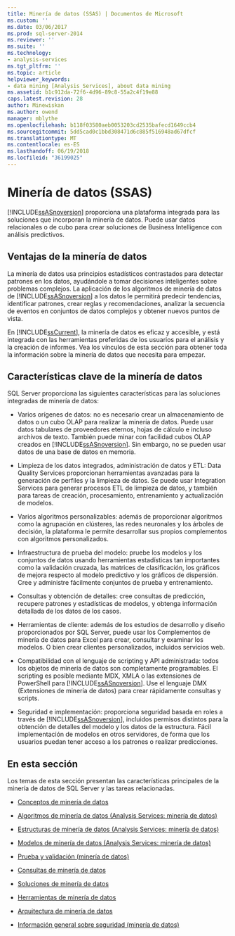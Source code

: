 ```yaml
---
title: Minería de datos (SSAS) | Documentos de Microsoft
ms.custom: ''
ms.date: 03/06/2017
ms.prod: sql-server-2014
ms.reviewer: ''
ms.suite: ''
ms.technology:
- analysis-services
ms.tgt_pltfrm: ''
ms.topic: article
helpviewer_keywords:
- data mining [Analysis Services], about data mining
ms.assetid: b1c912da-72f6-4d96-89c8-55a2c4f19e88
caps.latest.revision: 28
author: Minewiskan
ms.author: owend
manager: mblythe
ms.openlocfilehash: b118f03580aeb0053203cd2535bafecd1649ccb4
ms.sourcegitcommit: 5dd5cad0c1bbd308471d6c885f516948ad67dfcf
ms.translationtype: MT
ms.contentlocale: es-ES
ms.lasthandoff: 06/19/2018
ms.locfileid: "36199025"
---
```

# <a name="data-mining-ssas"></a>Minería de datos (SSAS)
  [!INCLUDE[ssASnoversion](../../includes/ssasnoversion-md.md)] proporciona una plataforma integrada para las soluciones que incorporan la minería de datos. Puede usar datos relacionales o de cubo para crear soluciones de Business Intelligence con análisis predictivos.  
  
## <a name="benefits-of-data-mining"></a>Ventajas de la minería de datos  
 La minería de datos usa principios estadísticos contrastados para detectar patrones en los datos, ayudándole a tomar decisiones inteligentes sobre problemas complejos. La aplicación de los algoritmos de minería de datos de [!INCLUDE[ssASnoversion](../../includes/ssasnoversion-md.md)] a los datos le permitirá predecir tendencias, identificar patrones, crear reglas y recomendaciones, analizar la secuencia de eventos en conjuntos de datos complejos y obtener nuevos puntos de vista.  
  
 En [!INCLUDE[ssCurrent](../../includes/sscurrent-md.md)], la minería de datos es eficaz y accesible, y está integrada con las herramientas preferidas de los usuarios para el análisis y la creación de informes. Vea los vínculos de esta sección para obtener toda la información sobre la minería de datos que necesita para empezar.  
  
## <a name="key-data-mining-features"></a>Características clave de la minería de datos  
 SQL Server proporciona las siguientes características para las soluciones integradas de minería de datos:  
  
-   Varios orígenes de datos: no es necesario crear un almacenamiento de datos o un cubo OLAP para realizar la minería de datos. Puede usar datos tabulares de proveedores eternos, hojas de cálculo e incluso archivos de texto. También puede minar con facilidad cubos OLAP creados en [!INCLUDE[ssASnoversion](../../includes/ssasnoversion-md.md)]. Sin embargo, no se pueden usar datos de una base de datos en memoria.  
  
-   Limpieza de los datos integrados, administración de datos y ETL: Data Quality Services proporcionan herramientas avanzadas para la generación de perfiles y la limpieza de datos. Se puede usar Integration Services para generar procesos ETL de limpieza de datos, y también para tareas de creación, procesamiento, entrenamiento y actualización de modelos.  
  
-   Varios algoritmos personalizables: además de proporcionar algoritmos como la agrupación en clústeres, las redes neuronales y los árboles de decisión, la plataforma le permite desarrollar sus propios complementos con algoritmos personalizados.  
  
-   Infraestructura de prueba del modelo: pruebe los modelos y los conjuntos de datos usando herramientas estadísticas tan importantes como la validación cruzada, las matrices de clasificación, los gráficos de mejora respecto al modelo predictivo y los gráficos de dispersión. Cree y administre fácilmente conjuntos de prueba y entrenamiento.  
  
-   Consultas y obtención de detalles: cree consultas de predicción, recupere patrones y estadísticas de modelos, y obtenga información detallada de los datos de los casos.  
  
-   Herramientas de cliente: además de los estudios de desarrollo y diseño proporcionados por SQL Server, puede usar los Complementos de minería de datos para Excel para crear, consultar y examinar los modelos. O bien crear clientes personalizados, incluidos servicios web.  
  
-   Compatibilidad con el lenguaje de scripting y API administrada: todos los objetos de minería de datos son completamente programables. El scripting es posible mediante MDX, XMLA o las extensiones de PowerShell para [!INCLUDE[ssASnoversion](../../includes/ssasnoversion-md.md)]. Use el lenguaje DMX (Extensiones de minería de datos) para crear rápidamente consultas y scripts.  
  
-   Seguridad e implementación: proporciona seguridad basada en roles a través de [!INCLUDE[ssASnoversion](../../includes/ssasnoversion-md.md)], incluidos permisos distintos para la obtención de detalles del modelo y los datos de la estructura. Fácil implementación de modelos en otros servidores, de forma que los usuarios puedan tener acceso a los patrones o realizar predicciones.  
  
## <a name="in-this-section"></a>En esta sección  
 Los temas de esta sección presentan las características principales de la minería de datos de SQL Server y las tareas relacionadas.  
  
-   [Conceptos de minería de datos](data-mining-concepts.md)  
  
-   [Algoritmos de minería de datos &#40;Analysis Services: minería de datos&#41;](data-mining-algorithms-analysis-services-data-mining.md)  
  
-   [Estructuras de minería de datos &#40;Analysis Services: minería de datos&#41;](mining-structures-analysis-services-data-mining.md)  
  
-   [Modelos de minería de datos &#40;Analysis Services: minería de datos&#41;](mining-models-analysis-services-data-mining.md)  
  
-   [Prueba y validación &#40;minería de datos&#41;](testing-and-validation-data-mining.md)  
  
-   [Consultas de minería de datos](data-mining-queries.md)  
  
-   [Soluciones de minería de datos](data-mining-solutions.md)  
  
-   [Herramientas de minería de datos](data-mining-tools.md)  
  
-   [Arquitectura de minería de datos](data-mining-architecture.md)  
  
-   [Información general sobre seguridad &#40;minería de datos&#41;](security-overview-data-mining.md)  
  
  